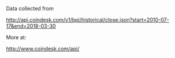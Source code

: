 Data collected from

http://api.coindesk.com/v1/bpi/historical/close.json?start=2010-07-17&end=2018-03-30

More at:

http://www.coindesk.com/api/

